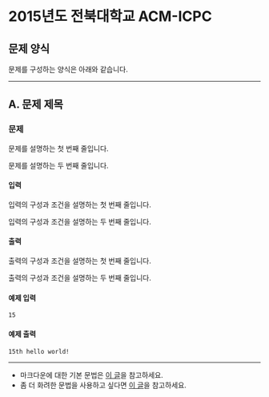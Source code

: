 # 2015년도 전북대학교 ACM-ICPC

## 문제 양식

문제를 구성하는 양식은 아래와 같습니다.

---

## A. 문제 제목

### 문제

문제를 설명하는 첫 번째 줄입니다.

문제를 설명하는 두 번째 줄입니다.

#### 입력

입력의 구성과 조건을 설명하는 첫 번째 줄입니다.

입력의 구성과 조건을 설명하는 두 번째 줄입니다.

#### 출력

출력의 구성과 조건을 설명하는 첫 번째 줄입니다.

출력의 구성과 조건을 설명하는 두 번째 줄입니다.


#### 예제 입력

```
15
```

#### 예제 출력

```
15th hello world!
```

---

 - 마크다운에 대한 기본 문법은 [이 글][1]을 참고하세요.
 - 좀 더 화려한 문법을 사용하고 싶다면 [이 글][2]을 참고하세요.
 
[1]:https://help.github.com/articles/markdown-basics/
[2]:https://help.github.com/articles/github-flavored-markdown/
